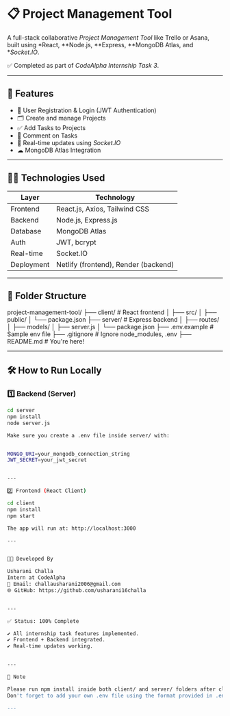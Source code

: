 # 📋 Project Management Tool

A full-stack collaborative *Project Management Tool* like Trello or Asana, built using *React, **Node.js, **Express, **MongoDB Atlas, and **Socket.IO*.

✅ Completed as part of *CodeAlpha Internship Task 3*.

---

## 🚀 Features

- 🔐 User Registration & Login (JWT Authentication)
- 🗂 Create and manage Projects
- ✅ Add Tasks to Projects
- 💬 Comment on Tasks
- 🔄 Real-time updates using *Socket.IO*
- ☁ MongoDB Atlas Integration

---

## 🧑‍💻 Technologies Used

| Layer       | Technology             |
|-------------|------------------------|
| Frontend    | React.js, Axios, Tailwind CSS |
| Backend     | Node.js, Express.js    |
| Database    | MongoDB Atlas          |
| Auth        | JWT, bcrypt            |
| Real-time   | Socket.IO              |
| Deployment  | Netlify (frontend), Render (backend)

---

## 📁 Folder Structure

project-management-tool/ ├── client/         # React frontend │   ├── src/ │   ├── public/ │   └── package.json ├── server/         # Express backend │   ├── routes/ │   ├── models/ │   ├── server.js │   └── package.json ├── .env.example    # Sample env file ├── .gitignore      # Ignore node_modules, .env ├── README.md       # You're here!

---

## 🛠 How to Run Locally

### 1️⃣ Backend (Server)

```bash
cd server
npm install
node server.js

Make sure you create a .env file inside server/ with:


MONGO_URI=your_mongodb_connection_string
JWT_SECRET=your_jwt_secret


---

2️⃣ Frontend (React Client)

cd client
npm install
npm start

The app will run at: http://localhost:3000

---


👩‍💻 Developed By

Usharani Challa
Intern at CodeAlpha
📧 Email: challausharani2006@gmail.com
🌐 GitHub: https://github.com/usharani16challa


---

✅ Status: 100% Complete

✔ All internship task features implemented.
✔ Frontend + Backend integrated.
✔ Real-time updates working.


---

📌 Note

Please run npm install inside both client/ and server/ folders after cloning this repo.
Don't forget to add your own .env file using the format provided in .env.example.

---
